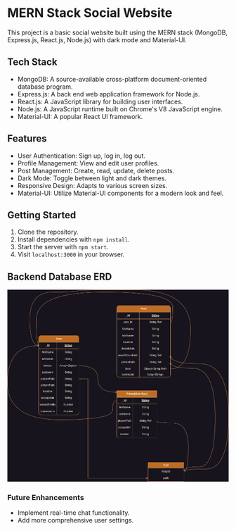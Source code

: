 # MERN Stack Social Website

This project is a basic social website built using the MERN stack (MongoDB, Express.js, React.js, Node.js) with dark mode and Material-UI.

## Tech Stack

- MongoDB: A source-available cross-platform document-oriented database program.
- Express.js: A back end web application framework for Node.js.
- React.js: A JavaScript library for building user interfaces.
- Node.js: A JavaScript runtime built on Chrome's V8 JavaScript engine.
- Material-UI: A popular React UI framework.

## Features

- User Authentication: Sign up, log in, log out.
- Profile Management: View and edit user profiles.
- Post Management: Create, read, update, delete posts.
- Dark Mode: Toggle between light and dark themes.
- Responsive Design: Adapts to various screen sizes.
- Material-UI: Utilize Material-UI components for a modern look and feel.

## Getting Started

1. Clone the repository.
2. Install dependencies with `npm install`.
3. Start the server with `npm start`.
4. Visit `localhost:3000` in your browser.

## Backend Database ERD

![database](./database.png)

### Future Enhancements

- Implement real-time chat functionality.
- Add more comprehensive user settings.

